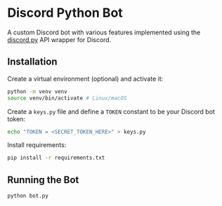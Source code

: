 # Discord Python Bot

A custom Discord bot with various features implemented using the [discord.py](https://github.com/Rapptz/discord.py) API wrapper for Discord.

## Installation
Create a virtual environment (optional) and activate it:
```bash
python -m venv venv
source venv/bin/activate # Linux/macOS
```

Create a ``keys.py`` file and define a ``TOKEN`` constant to be your Discord bot token:
```bash
echo "TOKEN = <SECRET_TOKEN_HERE>" > keys.py
```

Install requirements:
```bash
pip install -r requirements.txt
```

## Running the Bot
```bash
python bot.py
```